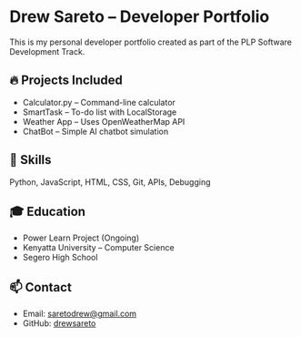 # Drew Sareto – Developer Portfolio

This is my personal developer portfolio created as part of the PLP Software Development Track.

## 🔥 Projects Included
- Calculator.py – Command-line calculator
- SmartTask – To-do list with LocalStorage
- Weather App – Uses OpenWeatherMap API
- ChatBot – Simple AI chatbot simulation

## 🧠 Skills
Python, JavaScript, HTML, CSS, Git, APIs, Debugging

## 🎓 Education
- Power Learn Project (Ongoing)
- Kenyatta University – Computer Science
- Segero High School

## 📫 Contact
- Email: saretodrew@gmail.com
- GitHub: [drewsareto](https://github.com/drewsareto)
